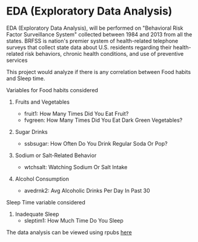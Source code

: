 # EDA (Exploratory Data Analysis)

EDA (Exploratory Data Analysis), will be performed on "Behavioral Risk Factor Surveillance System" collected between 1984 and 2013 from all the states. BRFSS is nation's premier system of health-related telephone surveys that collect state data about U.S. residents regarding their health-related risk behaviors, chronic health conditions, and use of preventive services

This project would analyze if there is any correlation between Food habits and Sleep time.

Variables for Food habits considered

   1. Fruits and Vegetables
      * fruit1: How Many Times Did You Eat Fruit?
      * fvgreen: How Many Times Did You Eat Dark Green Vegetables?

   2. Sugar Drinks
      * ssbsugar: How Often Do You Drink Regular Soda Or Pop?

   3. Sodium or Salt-Related Behavior
      * wtchsalt: Watching Sodium Or Salt Intake

   4. Alcohol Consumption
      * avedrnk2: Avg Alcoholic Drinks Per Day In Past 30

Sleep Time variable considered

1. Inadequate Sleep
   * sleptim1: How Much Time Do You Sleep

The data analysis can be viewed using rpubs [here](http://rpubs.com/bicepjai/eda_brfss)
